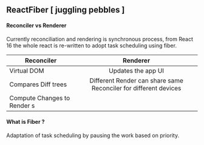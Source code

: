 ReactFiber [ juggling pebbles ]
--------------------------

#### Reconciler vs Renderer
Currently reconciliation and rendering is synchronous process, from React 16 the whole react is re-written to adopt
task scheduling using fiber.

| Reconciler        | Renderer           |
| ------------- |:-------------:|
| Virtual DOM     | Updates the app UI |
| Compares Diff trees      | Different Render can share same Reconciler for different devices |
| Compute Changes to Render s |       |

#### What is Fiber ?

Adaptation of task scheduling by pausing the work based on priority. 
